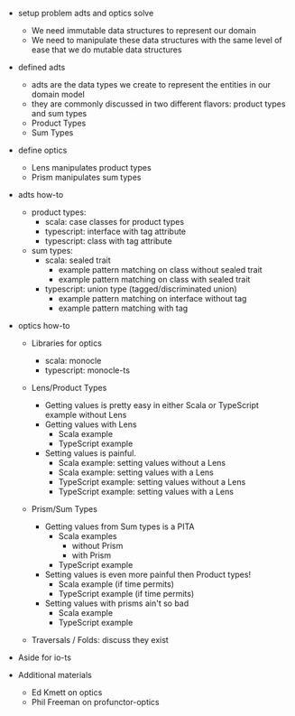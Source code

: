 * setup problem adts and optics solve
  * We need immutable data structures to represent our domain
  * We need to manipulate these data structures with the same level of ease that we do mutable data structures
* defined adts
  * adts are the data types we create to represent the entities in our domain model
  * they are commonly discussed in two different flavors: product types and sum types
  * Product Types
  * Sum Types
* define optics
  * Lens manipulates product types
  * Prism manipulates sum types
* adts how-to
  * product types:
    * scala: case classes for product types
    * typescript: interface with tag attribute 
    * typescript: class with tag attribute
  * sum types: 
    * scala: sealed trait
      * example pattern matching on class without sealed trait
      * example pattern matching on class with sealed trait
    * typescript: union type (tagged/discriminated union)
      * example pattern matching on interface without tag
      * example pattern matching with tag

* optics how-to
  * Libraries for optics
    * scala: monocle
    * typescript: monocle-ts 
  * Lens/Product Types 
    * Getting values is pretty easy in either Scala or TypeScript example without Lens
    * Getting values with Lens
      * Scala example
      * TypeScript example
    * Setting values is painful. 
      * Scala example: setting values without a Lens
      * Scala example: setting values with a Lens
      * TypeScript example: setting values without a Lens
      * TypeScript example: setting values with a Lens

  * Prism/Sum Types
    * Getting values from Sum types is a PITA
      * Scala examples
        * without Prism
        * with Prism
      * TypeScript example
    * Setting values is even more painful then Product types!
      * Scala example (if time permits)
      * TypeScript example (if time permits)
    * Setting values with prisms ain't so bad
      * Scala example
      * TypeScript example

  * Traversals / Folds: discuss they exist

* Aside for io-ts

* Additional materials
  * Ed Kmett on optics
  * Phil Freeman on profunctor-optics


